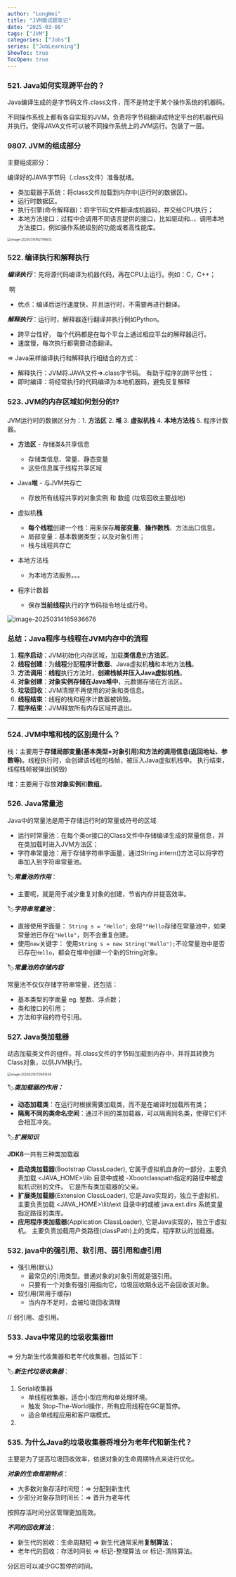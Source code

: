 ```yaml
---
author: "LongWei"
title: "JVM面试题笔记"
date: "2025-03-08"
tags: ["JVM"]
categories: ["Jobs"]
series: ["JobLearning"]
ShowToc: true
TocOpen: true
---
```



### 521. Java如何实现跨平台的？

Java编译生成的是字节码文件.class文件，而不是特定于某个操作系统的机器码。

不同操作系统上都有各自实现的JVM，负责将字节码翻译成特定平台的机器代码并执行。使得JAVA文件可以被不同操作系统上的JVM运行。包装了一层。



### 9807. JVM的组成部分

主要组成部分：

编译好的JAVA字节码（.class文件）准备就绪。

- 类加载器子系统：将class文件加载到内存中(运行时的数据区)。
- 运行时数据区。
- 执行引擎(命令解释器)：将字节码文件翻译成机器码，并交给CPU执行；
- 本地方法接口：过程中会调用不同语言提供的接口，比如驱动和..，调用本地方法接口，例如操作系统级别的功能或者高性能库。

<img src="http://verification.longcoding.top/FtrSjvLjXEixufKxk9avjPMmQNpg" alt="image-20250314162756632" style="zoom:50%;" />



### 522. 编译执行和解释执行

***编译执行***：先将源代码编译为机器代码，再在CPU上运行。例如：C，C++；

​	啊	

- 优点：编译后运行速度快，并且运行时，不需要再进行翻译。

***解释执行***：运行时，解释器逐行翻译并执行例如Python。

- 跨平台性好， 每个代码都是在每个平台上通过相应平台的解释器运行。
- 速度慢，每次执行都需要动态翻译。

=> Java采样编译执行和解释执行相结合的方式：

- 解释执行：JVM将.JAVA文件=>.class字节码。 有助于程序的跨平台性；
- 即时编译：将经常执行的代码编译为本地机器码，避免反复解释



### 523. JVM的内存区域如何划分的❗?

JVM运行时的数据区分为：1. **方法区** 2. **堆** 3. **虚拟机栈** 4. **本地方法栈** 5. 程序计数器。

- **方法区** - 存储类&共享信息
  - 存储类信息、常量、静态变量
  - 这些信息属于线程共享区域

- Java**堆** - 与JVM共存亡
  - 存放所有线程共享的对象实例 和 数组 (垃圾回收主要战地)

- 虚拟机**栈**
  - **每个线程**创建一个栈：用来保存**局部变量**、**操作数栈**、方法出口信息。
  - 局部变量：基本数据类型；以及对象引用；
  - 栈与线程共存亡

- 本地方法栈
  - 为本地方法服务。。。
- 程序计数器
  - 保存**当前线程**执行的字节码指令地址或行号。

![image-20250314165936676](http://verification.longcoding.top/FirLgeEVeLb4N108rU7mpuX1BdPY)



### 总结：Java程序与线程在JVM内存中的流程

1. **程序启动**：JVM初始化内存区域，加载**类信息**到**方法区**。
2. **线程创建**：为**线程**分配**程序计数器**、Java虚拟机**栈**和本地方法**栈**。
3. **方法调用**：**线程**执行方法时，**创建栈帧并压入Java虚拟机栈**。
4. **对象创建**：**对象实例存储在Java堆中**，元数据存储在方法区。
5. **垃圾回收**：JVM清理不再使用的对象和类信息。
6. **线程结束**：线程的栈和程序计数器被销毁。
7. **程序结束**：JVM释放所有内存区域并退出。



---

### 524. JVM中堆和栈的区别是什么？

栈：主要用于**存储局部变量(基本类型+对象引用)和方法的调用信息(返回地址、参数等)**。线程执行时，会创建该线程的栈帧，被压入Java虚拟机栈中。 执行结束，线程栈帧被弹出(销毁)

堆：主要用于存放**对象实例**和**数组**。



### 526. Java常量池

Java中的常量池是用于存储运行时的常量或符号的区域

- 运行时常量池：在每个类or接口的Class文件中存储编译生成的常量信息，并在类加载时进入JVM方法区；
- 字符串常量池：用于存储字符串字面量，通过String.intern()方法可以将字符串加入到字符串常量池。



🏷️***常量池的作用***：

- 主要呢，就是用于减少重复对象的创建，节省内存并提高效率。



🏷️***字符串常量池***：

- 直接使用字面量： `String s = "Hello";` 会将`""Hello`存储在常量池中，如果常量池已存在`"Hello"`，则不会重复创建。
- 使用`new`关键字： 使用`String s = new String("Hello");`不论常量池中是否已存在`Hello`，都会在堆中创建一个新的String对象。



🏷️***常量池的存储内容***

常量池不仅仅存储字符串常量，还包括：

- 基本类型的字面量 eg. 整数、浮点数；
- 类和接口的引用；
- 方法和字段的符号引用。





### 527. Java类加载器

动态加载类文件的组件。将.class文件的字节码加载到内存中，并将其转换为Class对象，以供JVM执行。

<img src="http://verification.longcoding.top/FvxRCwC5JzQCqkej05UF1KI1ruz0" alt="image-20250314172641438" style="zoom:50%;" />

🏷️***类加载器的作用：***

- **动态加载类**：在运行时根据需要加载类，而不是在编译时加载所有类；
- **隔离不同的类命名空间**：通过不同的类加载器，可以隔离同名类，使得它们不会相互冲突。



🏷️***扩展知识***

**JDK8**一共有三种类加载器

- **启动类加载器**(Bootstrap ClassLoader), 它属于虚拟机自身的一部分，主要负责加载 \<JAVA_HOME>\lib 目录中或被 -Xbootclasspath指定的路径中被虚拟机识别的文件。 它是所有类加载器的父亲。
- **扩展类加载器**(Extension ClassLoader), 它是Java实现的，独立于虚拟机，主要负责加载 \<JAVA_HOME>\lib\ext 目录中的或被 java.ext.dirs 系统变量指定路径的类库。
- **应用程序类加载器**(Application ClassLoader), 它是Java实现的，独立于虚拟机。 主要负责加载用户类路径(classPath)上的类库，程序默认的加载器。



### 532. java中的强引用、软引用、弱引用和虚引用

- 强引用(默认)
  - 最常见的引用类型。普通对象的对象引用就是强引用。
  - 只要有一个对象有强引用指向它，垃圾回收期永远不会回收该对象。
- 软引用(常用于缓存)
  - 当内存不足时，会被垃圾回收清理

// 弱引用、虚引用。



### 533. Java中常见的垃圾收集器❗❗❗

=> 分为新生代收集器和老年代收集器，包括如下：

🏷️***新生代垃圾收集器***：

1. Serial收集器
   - 单线程收集器，适合小型应用和单处理环境。
   - 触发 Stop-The-World操作，所有应用线程在GC是暂停。
   - 适合单线程应用和客户端模式。
2. 



### 535. 为什么Java的垃圾收集器将堆分为老年代和新生代？

主要是为了提高垃圾回收效率，依据对象的生命周期特点来进行优化。

***对象的生命周期特点***：

- 大多数对象存活时间短：=> 分配到新生代
- 少部分对象存货时间长：=> 晋升为老年代

按照存活时间分区管理更加高效。



***不同的回收算法***：

- 新生代的回收：生命周期短 => 新生代通常采用**复制算法**；
- 老年代的回收：存活时间长 => 标记-整理算法 or 标记-清除算法。

分区后可以减少GC暂停的时间。





